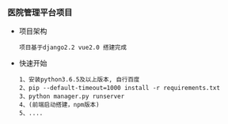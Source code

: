 ### 医院管理平台项目

- 项目架构
    
   `项目基于django2.2 vue2.0 搭建完成`
  
- 快速开始
    
   ```
   1、安装python3.6.5及以上版本, 自行百度
   2、pip --default-timeout=1000 install -r requirements.txt
   3、python manager.py runserver
   4、(前端启动搭建，npm版本)
   5、....
     ```
